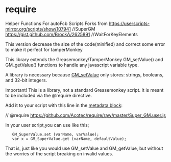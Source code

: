 # require
Helper Functions For autoFcb Scripts
Forks from https://userscripts-mirror.org/scripts/show/107941   //SuperGM
           https://gist.github.com/BrockA/2625891               //WaitForKeyElements

This version decrease the size of the code(minified) and correct some error to make it perfect for tamperMonkey

This library extends the Greasemonkey/TamperMonkey GM_setValue() and GM_getValue() functions to handle any javascript variable type.

A library is necessary because [GM_setValue](http://wiki.greasespot.net/GM_setValue) only stores: strings, booleans, and 32-bit integers. 

Important! This is a library, not a standard Greasemonkey script.
It is meant to be included via the @require directive.

Add it to your script with this line in the [metadata block](http://wiki.greasespot.net/Metadata_Block):

// @require  https://github.com/Acotec/require/raw/master/Super_GM.user.js

In your user script,you can use like this;

       GM_SuperValue.set (varName, varValue);  
       var x = GM_SuperValue.get (varName, defaultValue);

That is, just like you would use GM_setValue and GM_getValue, but without the worries of the script breaking on invalid values.
